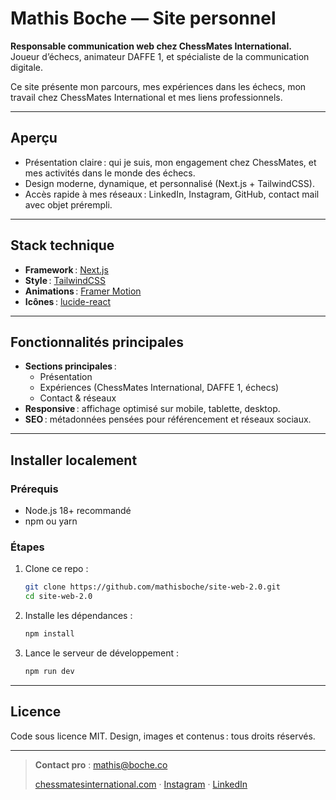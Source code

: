 # Mathis Boche — Site personnel

**Responsable communication web chez ChessMates International.**  
Joueur d’échecs, animateur DAFFE 1, et spécialiste de la communication digitale.

Ce site présente mon parcours, mes expériences dans les échecs, mon travail chez ChessMates International et mes liens professionnels.

---

## Aperçu

- Présentation claire : qui je suis, mon engagement chez ChessMates, et mes activités dans le monde des échecs.
- Design moderne, dynamique, et personnalisé (Next.js + TailwindCSS).
- Accès rapide à mes réseaux : LinkedIn, Instagram, GitHub, contact mail avec objet prérempli.

---

## Stack technique

- **Framework** : [Next.js](https://nextjs.org/)
- **Style** : [TailwindCSS](https://tailwindcss.com/)
- **Animations** : [Framer Motion](https://www.framer.com/motion/)
- **Icônes** : [lucide-react](https://lucide.dev/)

---

## Fonctionnalités principales

- **Sections principales** : 
  - Présentation
  - Expériences (ChessMates International, DAFFE 1, échecs)
  - Contact & réseaux
- **Responsive** : affichage optimisé sur mobile, tablette, desktop.
- **SEO** : métadonnées pensées pour référencement et réseaux sociaux.

---

## Installer localement

### Prérequis

- Node.js 18+ recommandé
- npm ou yarn

### Étapes

1. Clone ce repo :
   ```bash
   git clone https://github.com/mathisboche/site-web-2.0.git
   cd site-web-2.0

2. Installe les dépendances :

   ```bash
   npm install
   ```
3. Lance le serveur de développement :

   ```bash
   npm run dev
   ```

---

## Licence

Code sous licence MIT.
Design, images et contenus : tous droits réservés.

---

> **Contact pro** : [mathis@boche.co](mailto:mathis@boche.co?subject=Contact%20via%20le%20site%20web)
>
> [chessmatesinternational.com](https://chessmatesinternational.com) · [Instagram](https://instagram.com/mathis.boche) · [LinkedIn](https://linkedin.com/in/mathis-boche)

```
